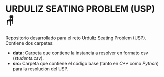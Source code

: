 # URDULIZ SEATING PROBLEM (USP) 🪑

Repositorio desarrollado para el reto Urduliz Seating Problem (USP). Contiene dos carpetas:

- **data:** Carpeta que contiene la instancia a resolver en formato csv (*students.csv*).
- **src:** Carpeta que contiene el código base (tanto en *C++* como *Python*) para la resolución del USP.
